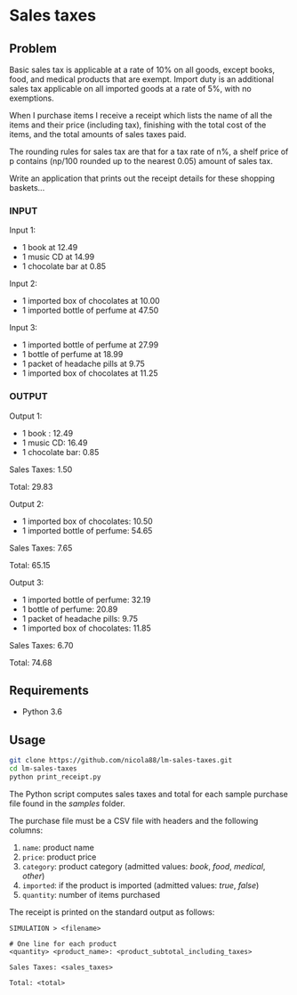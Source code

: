 # Sales taxes

## Problem

Basic sales tax is applicable at a rate of 10% on all goods, except books, food, and medical products that are exempt. 
Import duty is an additional sales tax applicable on all imported goods at a rate of 5%, with no exemptions.

When I purchase items I receive a receipt which lists the name of all the items and their price (including tax), 
finishing with the total cost of the items, and the total amounts of sales taxes paid. 

The rounding rules for sales tax are that for a tax rate of n%, 
a shelf price of p contains (np/100 rounded up to the nearest 0.05) amount of sales tax.

Write an application that prints out the receipt details for these shopping baskets...

### INPUT

Input 1:
- 1 book at 12.49
- 1 music CD at 14.99
- 1 chocolate bar at 0.85

Input 2:
- 1 imported box of chocolates at 10.00
- 1 imported bottle of perfume at 47.50

Input 3:
- 1 imported bottle of perfume at 27.99
- 1 bottle of perfume at 18.99
- 1 packet of headache pills at 9.75
- 1 imported box of chocolates at 11.25

### OUTPUT

Output 1:
- 1 book : 12.49
- 1 music CD: 16.49
- 1 chocolate bar: 0.85

Sales Taxes: 1.50

Total: 29.83

Output 2:
- 1 imported box of chocolates: 10.50
- 1 imported bottle of perfume: 54.65

Sales Taxes: 7.65

Total: 65.15

Output 3:
- 1 imported bottle of perfume: 32.19
- 1 bottle of perfume: 20.89
- 1 packet of headache pills: 9.75
- 1 imported box of chocolates: 11.85

Sales Taxes: 6.70

Total: 74.68

## Requirements

- Python 3.6

## Usage

```bash
git clone https://github.com/nicola88/lm-sales-taxes.git
cd lm-sales-taxes
python print_receipt.py
```

The Python script computes sales taxes and total for each sample purchase file found in the _samples_ folder.

The purchase file must be a CSV file with headers and the following columns:

1. `name`: product name
2. `price`: product price
3. `category`: product category (admitted values: _book_, _food_, _medical_, _other_)
4. `imported`: if the product is imported (admitted values: _true_, _false_)
5. `quantity`: number of items purchased

The receipt is printed on the standard output as follows:

```
SIMULATION > <filename>

# One line for each product
<quantity> <product_name>: <product_subtotal_including_taxes>

Sales Taxes: <sales_taxes>

Total: <total>

```